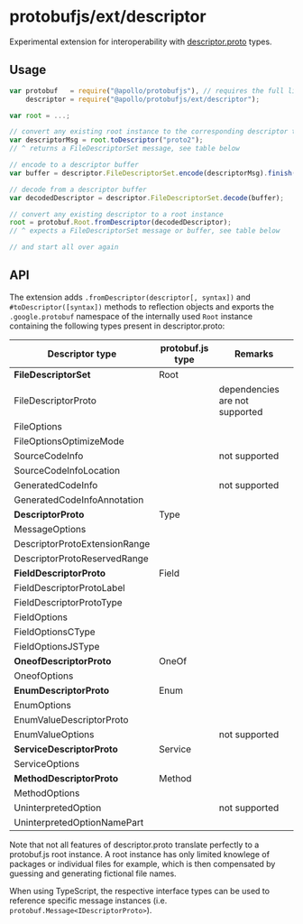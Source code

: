 # protobufjs/ext/descriptor

Experimental extension for interoperability with [descriptor.proto](https://github.com/google/protobuf/blob/master/src/google/protobuf/descriptor.proto) types.

## Usage

```js
var protobuf   = require("@apollo/protobufjs"), // requires the full library
    descriptor = require("@apollo/protobufjs/ext/descriptor");

var root = ...;

// convert any existing root instance to the corresponding descriptor type
var descriptorMsg = root.toDescriptor("proto2");
// ^ returns a FileDescriptorSet message, see table below

// encode to a descriptor buffer
var buffer = descriptor.FileDescriptorSet.encode(descriptorMsg).finish();

// decode from a descriptor buffer
var decodedDescriptor = descriptor.FileDescriptorSet.decode(buffer);

// convert any existing descriptor to a root instance
root = protobuf.Root.fromDescriptor(decodedDescriptor);
// ^ expects a FileDescriptorSet message or buffer, see table below

// and start all over again
```

## API

The extension adds `.fromDescriptor(descriptor[, syntax])` and `#toDescriptor([syntax])` methods to reflection objects and exports the `.google.protobuf` namespace of the internally used `Root` instance containing the following types present in descriptor.proto:

| Descriptor type               | protobuf.js type | Remarks                        |
| ----------------------------- | ---------------- | ------------------------------ |
| **FileDescriptorSet**         | Root             |
| FileDescriptorProto           |                  | dependencies are not supported |
| FileOptions                   |                  |
| FileOptionsOptimizeMode       |                  |
| SourceCodeInfo                |                  | not supported                  |
| SourceCodeInfoLocation        |                  |
| GeneratedCodeInfo             |                  | not supported                  |
| GeneratedCodeInfoAnnotation   |                  |
| **DescriptorProto**           | Type             |
| MessageOptions                |                  |
| DescriptorProtoExtensionRange |                  |
| DescriptorProtoReservedRange  |                  |
| **FieldDescriptorProto**      | Field            |
| FieldDescriptorProtoLabel     |                  |
| FieldDescriptorProtoType      |                  |
| FieldOptions                  |                  |
| FieldOptionsCType             |                  |
| FieldOptionsJSType            |                  |
| **OneofDescriptorProto**      | OneOf            |
| OneofOptions                  |                  |
| **EnumDescriptorProto**       | Enum             |
| EnumOptions                   |                  |
| EnumValueDescriptorProto      |                  |
| EnumValueOptions              |                  | not supported                  |
| **ServiceDescriptorProto**    | Service          |
| ServiceOptions                |                  |
| **MethodDescriptorProto**     | Method           |
| MethodOptions                 |                  |
| UninterpretedOption           |                  | not supported                  |
| UninterpretedOptionNamePart   |                  |

Note that not all features of descriptor.proto translate perfectly to a protobuf.js root instance. A root instance has only limited knowlege of packages or individual files for example, which is then compensated by guessing and generating fictional file names.

When using TypeScript, the respective interface types can be used to reference specific message instances (i.e. `protobuf.Message<IDescriptorProto>`).
